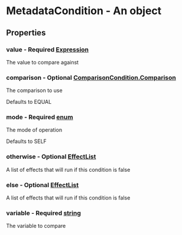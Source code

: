 

# MetadataCondition - An object



## Properties



### value - Required [Expression](Expression)



 The value to compare against



### comparison - Optional [ComparisonCondition.Comparison](ComparisonCondition.Comparison)



 The comparison to use



Defaults to EQUAL



### mode - Required [enum](enum)



 The mode of operation



Defaults to SELF



### otherwise - Optional [EffectList](EffectList)



 A list of effects that will run if this condition is false



### else - Optional [EffectList](EffectList)



 A list of effects that will run if this condition is false



### variable - Required [string](string)



 The variable to compare

